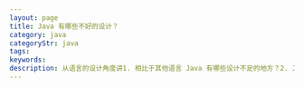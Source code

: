 ```yaml
---
layout: page
title: Java 有哪些不好的设计？
category: java
categoryStr: java
tags:
keywords:
description: 从语言的设计角度讲1. 相比于其他语言 Java 有哪些设计不足的地方？2. Java 自身的设计缺陷，比如引入一些特性带来某某问题等。
---
```












